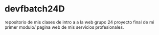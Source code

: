 # devfbatch24D
repositorio de mis clases de intro a a la web grupo 24
proyecto final de mi primer modulo/ pagina web de mis servicios profesionales.
